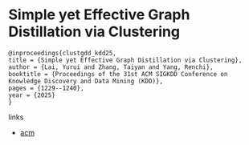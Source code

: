 # Simple yet Effective Graph Distillation via Clustering

```
@inproceedings{clustgdd_kdd25,
title = {Simple yet Effective Graph Distillation via Clustering},
author = {Lai, Yurui and Zhang, Taiyan and Yang, Renchi},
booktitle = {Proceedings of the 31st ACM SIGKDD Conference on Knowledge Discovery and Data Mining (KDD)},
pages = {1229--1240},
year = {2025}
}
```

links
- [acm](https://dl.acm.org/doi/10.1145/3711896.3737130)
